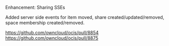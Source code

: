 Enhancement: Sharing SSEs

Added server side events for item moved, share created/updated/removed, space membership created/removed.

https://github.com/owncloud/ocis/pull/8854
https://github.com/owncloud/ocis/pull/8875
